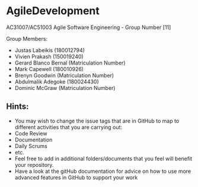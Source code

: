 # AgileDevelopment
AC31007/AC51003 Agile Software Engineering - Group Number [11]

Group Members:
- Justas Labeikis (180012794)
- Vivien Prakash (150019240)
- Gerard Blanco Bernal (Matriculation Number)
- Mark Capewell (180010926)
- Brenyn Goodwin (Matriculation Number)
- Abdulmalik Adegoke (180024430)
- Dominic McGraw (Matriculation Number)

## Hints:
- You may wish to change the issue tags that are in GitHub to map to different activities that you are carrying out:
 - Code Review
 - Documentation
 - Daily Scrums
 - etc.
- Feel free to add in additional folders/documents that you feel will benefit your repository.
- Have a look at the gitHub documentation for advice on how to use more advanced features in GitHub to support your work
